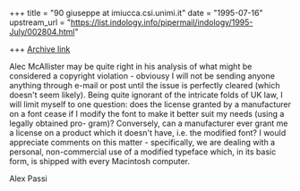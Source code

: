 +++
title = "90 giuseppe at imiucca.csi.unimi.it"
date = "1995-07-16"
upstream_url = "https://list.indology.info/pipermail/indology/1995-July/002804.html"

+++
[Archive link](https://list.indology.info/pipermail/indology/1995-July/002804.html)


Alec McAllister may be quite right in his analysis of what might be considered
a copyright violation - obviousy I will not be sending anyone anything through
e-mail or post until the issue is perfectly cleared (which doesn't seem likely).
Being quite ignorant of the intricate folds of UK law, I will limit myself to
one question: does the license granted by a manufacturer on a font cease if I
modify the font to make it better suit my needs (using a legally obtained pro-
gram)? Conversely, can a manufacturer ever grant me a license on a product which
it doesn't have, i.e. the modified font?
I would appreciate comments on this matter - specifically, we are dealing with
a personal, non-commercial use of a modified typeface which, in its basic form,
is shipped with every Macintosh computer.


Alex Passi





